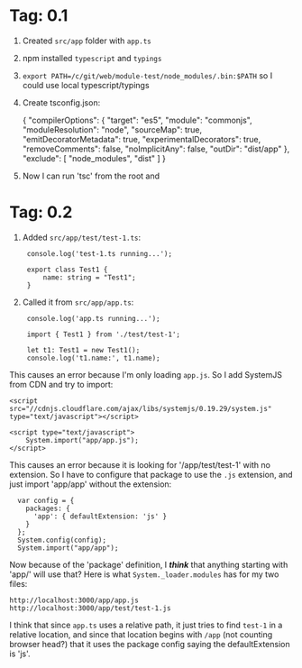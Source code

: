# Tag: 0.1

1. Created `src/app` folder with `app.ts`
2. npm installed `typescript` and `typings`
3. `export PATH=/c/git/web/module-test/node_modules/.bin:$PATH` so I could use local typescript/typings
4. Create tsconfig.json:

    {
        "compilerOptions": {
        "target": "es5",
        "module": "commonjs",
        "moduleResolution": "node",
        "sourceMap": true,
        "emitDecoratorMetadata": true,
        "experimentalDecorators": true,
        "removeComments": false,
        "noImplicitAny": false,
        "outDir": "dist/app"
      },
      "exclude": [
        "node_modules",
        "dist"
      ]
    }

5. Now I can run 'tsc' from the root and 

# Tag: 0.2

1. Added `src/app/test/test-1.ts`:

        console.log('test-1.ts running...');

        export class Test1 {
            name: string = "Test1";
        }

2. Called it from `src/app/app.ts`:

        console.log('app.ts running...');

        import { Test1 } from './test/test-1';

        let t1: Test1 = new Test1();
        console.log('t1.name:', t1.name);

This causes an error because I'm only loading `app.js`.  So I 
add SystemJS from CDN and try to import:

    <script src="//cdnjs.cloudflare.com/ajax/libs/systemjs/0.19.29/system.js" type="text/javascript"></script>

    <script type="text/javascript">
        System.import("app/app.js");
    </script>
    
This causes an error because it is looking for '/app/test/test-1' with no extension.
So I have to configure that package to use the `.js` extension, and just import 'app/app' without
the extension:

      var config = {
        packages: {
          'app': { defaultExtension: 'js' }
        }
      };
      System.config(config);
      System.import("app/app");

Now because of the 'package' definition, I ***think*** that anything starting with 'app/' 
will use that?  Here is what `System._loader.modules` has for my two files:

    http://localhost:3000/app/app.js
    http://localhost:3000/app/test/test-1.js

I think that since `app.ts` uses a relative path, it just tries to find `test-1` in a relative
location, and since that location begins with `/app` (not counting browser head?) that it
uses the package config saying the defaultExtension is 'js'.
